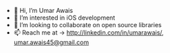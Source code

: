 - 👋 Hi, I’m Umar Awais
- 👀 I’m interested in iOS development
- 💞️ I’m looking to collaborate on open source libraries
- 📫 Reach me at -> http://linkedin.com/in/umarawais/, umar.awais45@gmail.com

<!---
umarawais45/umarawais45 is a ✨ special ✨ repository because its `README.md` (this file) appears on your GitHub profile.
You can click the Preview link to take a look at your changes.
--->
